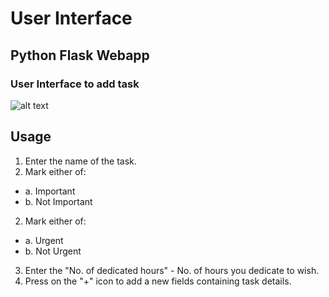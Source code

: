# User Interface

## Python Flask Webapp
### User Interface to add task
![alt text](https://github.com/workocate/workocate/blob/master/src/site/images/task-input-ui.png "Task input UI")

## Usage

1. Enter the name of the task.
2. Mark either of:
  * a. Important
  * b. Not Important
2. Mark either of:
  * a. Urgent
  * b. Not Urgent
3. Enter the "No. of dedicated hours" - No. of hours you dedicate to wish.
4. Press on the "+" icon to add a new fields containing task details.
  
